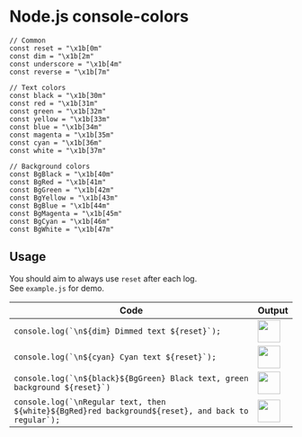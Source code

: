 # Node.js console-colors

```
// Common
const reset = "\x1b[0m"
const dim = "\x1b[2m"
const underscore = "\x1b[4m"
const reverse = "\x1b[7m"

// Text colors
const black = "\x1b[30m"
const red = "\x1b[31m"
const green = "\x1b[32m"
const yellow = "\x1b[33m"
const blue = "\x1b[34m"
const magenta = "\x1b[35m"
const cyan = "\x1b[36m"
const white = "\x1b[37m"

// Background colors
const BgBlack = "\x1b[40m"
const BgRed = "\x1b[41m"
const BgGreen = "\x1b[42m"
const BgYellow = "\x1b[43m"
const BgBlue = "\x1b[44m"
const BgMagenta = "\x1b[45m"
const BgCyan = "\x1b[46m"
const BgWhite = "\x1b[47m"
```

## Usage
You should aim to always use `reset` after each log.
<br />See `example.js` for demo.

| Code | Output |
| -- | -- |
| ```console.log(`\n${dim} Dimmed text ${reset}`);``` | <img height="40" src="https://user-images.githubusercontent.com/4234732/144881601-e2c0c2fe-8912-4b44-b2be-ce3eba9fd5e1.png" />
| ```console.log(`\n${cyan} Cyan text ${reset}`);``` | <img height="40" src="https://user-images.githubusercontent.com/4234732/144881620-cf4a5943-5ec0-46ba-93e1-7c9efa511ac3.png" /> |
| ```console.log(`\n${black}${BgGreen} Black text, green background ${reset}`)``` | <img height="40" src="https://user-images.githubusercontent.com/4234732/144881669-1f0cb715-97e9-43b9-9058-44e211b7a862.png" /> |
| ```console.log(`\nRegular text, then ${white}${BgRed}red background${reset}, and back to regular`);``` | <img height="40" src="https://user-images.githubusercontent.com/4234732/144881694-915a9cf3-7e62-4412-91e0-5917c9528a90.png" /> |
